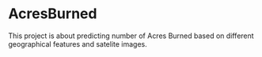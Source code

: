 # AcresBurned

This project is about predicting number of Acres Burned based on different geographical features and satelite images.
